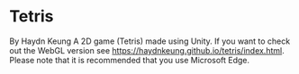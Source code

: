 # Tetris
By Haydn Keung
A 2D game (Tetris) made using Unity.
If you want to check out the WebGL version see https://haydnkeung.github.io/tetris/index.html.
Please note that it is recommended that you use Microsoft Edge.
